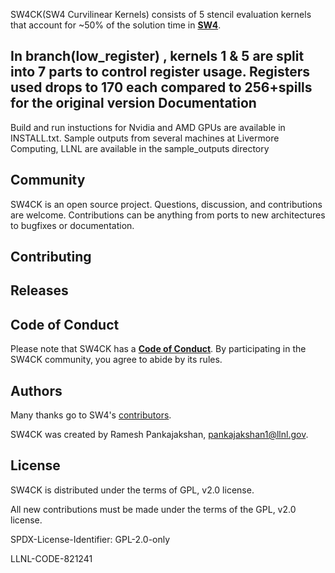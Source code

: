 SW4CK(SW4 Curvilinear Kernels) consists of 5 stencil evaluation kernels that account for
~50% of the solution time in [**SW4**](https://github.com/geodynamics/sw4).

In branch(low_register) , kernels 1 & 5 are split into 7 parts to control register usage. Registers used drops to 170 each
compared to 256+spills for the original version
Documentation
----------------

Build and run instuctions for Nvidia and AMD GPUs
are available in INSTALL.txt. Sample outputs from several
machines at Livermore Computing, LLNL are available in the sample_outputs directory

Community
------------------------

SW4CK is an open source project.  Questions, discussion, and
contributions are welcome. Contributions can be anything from ports to new 
architectures to bugfixes or documentation.

Contributing
------------------------

Releases
--------

Code of Conduct
------------------------
Please note that SW4CK has a
[**Code of Conduct**](.github/CODE_OF_CONDUCT.md). By participating in
the SW4CK community, you agree to abide by its rules.


Authors
----------------
Many thanks go to SW4's [contributors](https://github.com/geodynamics/sw4/graphs/contributors).

SW4CK was created by Ramesh Pankajakshan, pankajakshan1@llnl.gov.

License
----------------

SW4CK is distributed under the terms of GPL, v2.0 license.

All new contributions must be made under the terms of the GPL, v2.0 license.

SPDX-License-Identifier: GPL-2.0-only

LLNL-CODE-821241
